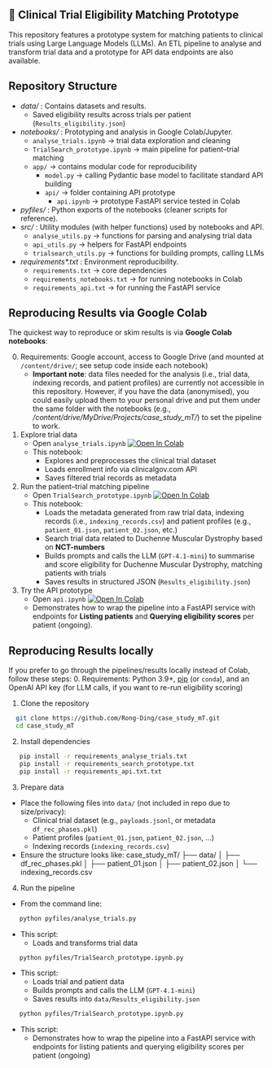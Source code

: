 ## 🧪 Clinical Trial Eligibility Matching Prototype
This repository features a prototype system for matching patients to clinical trials using Large Language Models (LLMs). An ETL pipeline to analyse and transform trial data and a prototype for API data endpoints are also available.

## Repository Structure
- _data/_ : Contains datasets and results.
  - Saved eligibility results across trials per patient (`Results_eligibility.json`)
- _notebooks/_ : Prototyping and analysis in Google Colab/Jupyter.
  - `analyse_trials.ipynb` → trial data exploration and cleaning
  - `TrialSearch_prototype.ipynb` → main pipeline for patient–trial matching
  - `app/` → contains modular code for reproducibility
    - `model.py` → calling Pydantic base model to facilitate standard API building
    - `api/` → folder containing API prototype
      - `api.ipynb` → prototype FastAPI service tested in Colab
- _pyfiles/_ : Python exports of the notebooks (cleaner scripts for reference).
- _src/_ : Utility modules (with helper functions) used by notebooks and API.
  - `analyse_utils.py` → functions for parsing and analysing trial data
  - `api_utils.py` → helpers for FastAPI endpoints
  - `trialsearch_utils.py` → functions for building prompts, calling LLMs
- _requirements*.txt_ : Environment reproducibility.
  - `requirements.txt` → core dependencies
  - `requirements_notebooks.txt` → for running notebooks in Colab
  - `requirements_api.txt` → for running the FastAPI service

## Reproducing Results via Google Colab
The quickest way to reproduce or skim results is via **Google Colab notebooks**:

0. Requirements: Google account, access to Google Drive (and mounted at `/content/drive/`; see setup code inside each notebook)
    - **Important note**: data files needed for the analysis (i.e., trial data, indexing records, and patient profiles) are currently not accessible in this repository. However, if you have the data (anonymised), you could easily upload them to your personal drive and put them under the same folder with the notebooks (e.g., _/content/drive/MyDrive/Projects/case_study_mT/_) to set the pipeline to work.
1. Explore trial data
   - Open `analyse_trials.ipynb` [![Open In Colab](https://colab.research.google.com/assets/colab-badge.svg)](https://colab.research.google.com/github/Rong-Ding/case_study_mT/blob/main/notebooks/analyse_trials.ipynb)
   - This notebook:
     - Explores and preprocesses the clinical trial dataset
     - Loads enrollment info via clinicalgov.com API
     - Saves filtered trial records as metadata
2. Run the patient–trial matching pipeline
   - Open `TrialSearch_prototype.ipynb` [![Open In Colab](https://colab.research.google.com/assets/colab-badge.svg)](https://colab.research.google.com/github/Rong-Ding/case_study_mT/blob/main/notebooks/TrialSearch_prototype.ipynb)
   - This notebook:
     - Loads the metadata generated from raw trial data, indexing records (i.e., `indexing_records.csv`) and patient profiles (e.g., `patient_01.json`, `patient_02.json`, etc.)
     - Search trial data related to Duchenne Muscular Dystrophy based on **NCT-numbers**
     - Builds prompts and calls the LLM (`GPT-4.1-mini`) to summarise and score eligibility for Duchenne Muscular Dystrophy, matching patients with trials
     - Saves results in structured JSON (`Results_eligibility.json`)
3. Try the API prototype
   - Open `api.ipynb` [![Open In Colab](https://colab.research.google.com/assets/colab-badge.svg)](https://colab.research.google.com/github/Rong-Ding/case_study_mT/blob/main/notebooks/api.ipynb)
   - Demonstrates how to wrap the pipeline into a FastAPI service with endpoints for **Listing patients** and **Querying eligibility scores** per patient (ongoing).

## Reproducing Results locally
If you prefer to go through the pipelines/results locally instead of Colab, follow these steps:
0. Requirements: Python 3.9+, [pip](https://pip.pypa.io/en/stable/) (or `conda`), and an OpenAI API key (for LLM calls, if you want to re-run eligibility scoring)
1. Clone the repository
 ```bash
   git clone https://github.com/Rong-Ding/case_study_mT.git
   cd case_study_mT
```
2. Install dependencies
```bash
   pip install -r requirements_analyse_trials.txt
   pip install -r requirements_search_prototype.txt
   pip install -r requirements_api.txt.txt
```
3. Prepare data
  - Place the following files into `data/` (not included in repo due to size/privacy):
    - Clinical trial dataset (e.g., `payloads.jsonl`, or metadata `df_rec_phases.pkl`)
    - Patient profiles (`patient_01.json`, `patient_02.json`, ...)
    - Indexing records (`indexing_records.csv`)
  - Ensure the structure looks like:
      case_study_mT/
      ├── data/
      │   ├── df_rec_phases.pkl
      │   ├── patient_01.json
      │   ├── patient_02.json
      │   └── indexing_records.csv
4. Run the pipeline
  - From the command line:
```bash
   python pyfiles/analyse_trials.py
```
  - This script:
    - Loads and transforms trial data
```bash
   python pyfiles/TrialSearch_prototype.ipynb.py
```
  - This script:
    - Loads trial and patient data
    - Builds prompts and calls the LLM (`GPT-4.1-mini`)
    - Saves results into `data/Results_eligibility.json`
```bash
   python pyfiles/TrialSearch_prototype.ipynb.py
```
  - This script:
    - Demonstrates how to wrap the pipeline into a FastAPI service with endpoints for listing patients and querying eligibility scores per patient (ongoing)
